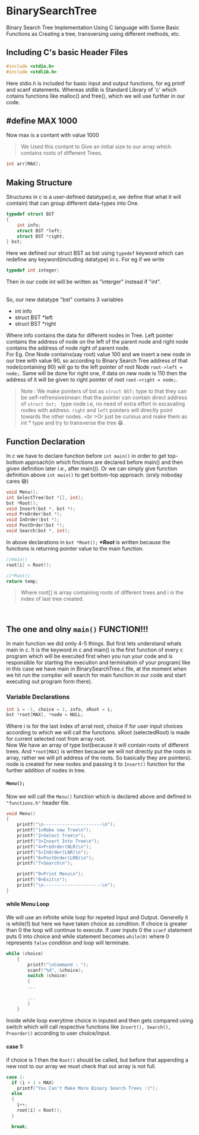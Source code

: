 # BinarySearchTree
Binary Search Tree Implementation Using C language with Some Basic Functions as Creating a tree, transversing using different methods, etc.

## Including C's basic Header Files 

```c
#include <stdio.h>
#include <stdlib.h>
```

Here stdio.h is included for basic input and output functions, for eg printf and scanf statements.
Whereas stdlib is Standard Library of 'c' which cotains functions like malloc() and free(), which we will use further in our code.

## #define MAX 1000
Now max is a contant with value 1000
>We Used this contant to Give an initial size to our array which contains roots of diffenent Trees.

```c
int arr[MAX];
```

## Making Structure
Structures in c is a user-defined datatype(i.e, we define that what it will comtain) that can group different data-types into One. 
```c
typedef struct BST
{
    int info;
    struct BST *left;
    struct BST *right;
} bst;
```
Here we defined our struct BST as bst using ```typedef``` keyword which can redefine any keyword(including datatype) in c.
For eg if we write 
```c
typedef int integer;

```
Then in our code int will be written as "interger" instead if "int".

<br />
So, our new datatype "bst" contains 3 variables 
<ul>
  <li>int info</li>
  <li>struct BST *left</li>
  <li>struct BST *right</li>
</ul>

Where info contains the data for different nodes in Tree. Left pointer contains the address of node on the left of the parent node and right node contains the address of node right of parent node.
<br />
For Eg. One Node contains(say root) value 100 and we insert a new node in our tree with value 90, so according to Binary Search Tree address of that node(containing 90) will go to the left pointer of root Node ```root->left = node;```. Same will be done for right one, if data on new node is 110 then the address of it will be given to right pointer of root ```root->right = node;```.
>Note : We make pointers of bst as `struct BST;` type to that they can be self-refrensive(mean: that the pointer can contain direct address of `struct bst; ` type node i.e, no need of extra effort in excavating nodes with address. `right` and `left` pointers will directly point towards the other nodes. <br \>Or just be curious and make them as int * type and try to transverse the tree 😁.

## Function Declaration
In c we have to declare function before ```int main()``` in order to get top-bottom approach(in which finctions are declared before main() and then given definition later i.e., after main()). Or we can simply give function definition above ```int main()``` to get bottom-top approach. (srsly noboday cares 😅)
```c
void Menu();
int SelectTree(bst *[], int);
bst *Root();
void Insert(bst *, bst *);
void PreOrder(bst *);
void InOrder(bst *);
void PostOrder(bst *);
void Search(bst *, int);
```
In above declarations in `bst *Root();` ___*Root___ is written because the functions is returning pointer value to the main function.
```c
//main()
root[i] = Root();

//*Root()
return temp;
```
>Where root[] is array containing roots of different trees and i is the index of last tree created.

<br />

## The one and olny `main()` FUNCTION!!!
In main function we did omly 4-5 things. But first lets understand whats main in c. It is the keyword in c and main() is the first function of every c program which will be executed first when you run your code and is responsible for starting the execution and terminatoin of your program( like in this case we have main in BinarySearchTree.c file, at the moment when we hit run the complier will search for main function in our code and start executing out program form there).

### Variable Declarations
```c
int i = -1, choice = 1, info, sRoot = i;
bst *root[MAX], *node = NULL;
```
Where i is for the last index of arrat root, choice if for user input choices according to which we will call the functions. sRoot (selectedRoot) is made for current selected root from array root.
<br />
Now We have an array of type bst(because it will contain roots of different trees. And `*root[MAX]` is written because we will not directly put the roots in array, rather we will pit address of the roots. So basically they are pointers). node is created for new nodes and passing it to ```Insert()``` function for the further addition of nodes in tree.

#### ```Menu();```
Now we will call the `Menu()` function which is declared above and defined in `"functions.h"` header file.
<br />
```c
void Menu()
{
    printf("\n----------------------\n");
    printf("1>Make new Tree\n");
    printf("2>Select Tree\n");
    printf("3>Insert Into Tree\n");
    printf("4>PreOrder(NLR)\n");
    printf("5>InOrder(LNR)\n");
    printf("6>PostOrder(LRN)\n");
    printf("7>Search\n");

    printf("9>Print Menu\n");
    printf("0>Exit\n");
    printf("\n----------------------\n");
}
```
#### while Menu Loop
We will use an infinite while loop for repeted Input and Output. Generelly it is while(1) but here we have taken choice as condition. If choice is greater than 0  the loop will continue to execute. If user inputs 0 the `scanf` statement puts 0 into choice and while statement becomes `while(0)` where 0 represents `false` condition and loop will terminate.
```c
while (choice)
    {
        printf("\nCommand : ");
        scanf("%d", &choice);
        switch (choice)
        {
        ...
        
        ...
        }
    }
```
Inside while loop everytime choice in inputed and then gets compared using switch which will call respective functions like `Insert(), Search(), Preorder()` according to user choice/input.

#### case 1:
if choice is 1 then the `Root()` should be called, but before that appending a new root to our array we must check that out array is not full.
```c
case 1:
  if (i + 1 > MAX)
    printf("You Can't Make More Binary Search Trees :)");
  else
  {
    i++;
    root[i] = Root();
  }

  break;
```


